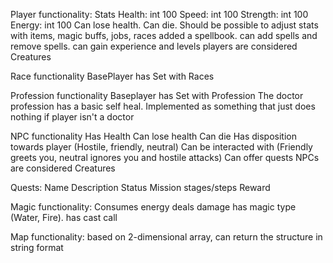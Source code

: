 
Player functionality:
Stats
Health: int 100
Speed: int 100
Strength: int 100
Energy: int 100
Can lose health.
Can die.
Should be possible to adjust stats with items, magic buffs, jobs, races
added a spellbook. can add spells and remove spells.
can gain experience and levels
players are considered Creatures

Race functionality
BasePlayer has Set with Races

Profession functionality
Baseplayer has Set with Profession
The doctor profession has a basic self heal. Implemented as something that just does nothing if player isn't a doctor

NPC functionality
Has Health
Can lose health
Can die
Has disposition towards player (Hostile, friendly, neutral)
Can be interacted with (Friendly greets you, neutral ignores you and hostile attacks)
Can offer quests
NPCs are considered Creatures

Quests:
Name
Description
Status 
Mission stages/steps
Reward

Magic functionality:
Consumes energy
deals damage
has magic type (Water, Fire).
has cast call

Map functionality:
based on 2-dimensional array, can return the structure in string format

